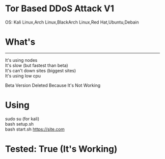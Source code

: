 # Tor Based DDoS Attack V1

OS: Kali Linux,Arch Linux,BlackArch Linux,Red Hat,Ubuntu,Debain


What's
========
---------------------------------------------------------------
It's using nodes                   
It's slow (but fastest than beta)                  
It's can't down sites (biggest sites)                  
It's using low cpu                  


Beta Version Deleted Because It's Not Working                  



Using                  
=================                  
sudo su (for kali)                  
bash setup.sh                  
bash start.sh https://site.com                  






# Tested: True (It's Working)                  
